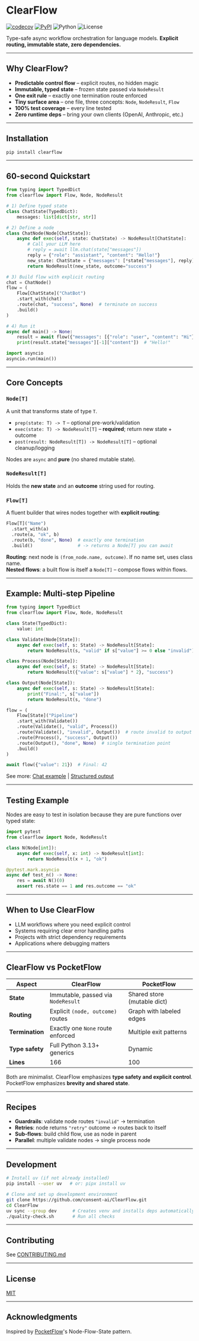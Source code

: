 # ClearFlow

[![codecov](https://codecov.io/gh/consent-ai/ClearFlow/graph/badge.svg?token=29YHLHUXN3)](https://codecov.io/gh/consent-ai/ClearFlow)
[![PyPI](https://badge.fury.io/py/clearflow.svg)](https://pypi.org/project/clearflow/)
![Python](https://img.shields.io/badge/Python-3.13%2B-blue)
![License](https://img.shields.io/badge/License-MIT-yellow)

Type-safe async workflow orchestration for language models. **Explicit routing, immutable state, zero dependencies.**

---

## Why ClearFlow?

- **Predictable control flow** – explicit routes, no hidden magic  
- **Immutable, typed state** – frozen state passed via `NodeResult`  
- **One exit rule** – exactly one termination route enforced  
- **Tiny surface area** – one file, three concepts: `Node`, `NodeResult`, `Flow`  
- **100% test coverage** – every line tested  
- **Zero runtime deps** – bring your own clients (OpenAI, Anthropic, etc.)  

---

## Installation

```bash
pip install clearflow
```

---

## 60-second Quickstart

```python
from typing import TypedDict
from clearflow import Flow, Node, NodeResult

# 1) Define typed state
class ChatState(TypedDict):
    messages: list[dict[str, str]]

# 2) Define a node
class ChatNode(Node[ChatState]):
    async def exec(self, state: ChatState) -> NodeResult[ChatState]:
        # Call your LLM here
        # reply = await llm.chat(state["messages"])
        reply = {"role": "assistant", "content": "Hello!"}
        new_state: ChatState = {"messages": [*state["messages"], reply]}
        return NodeResult(new_state, outcome="success")

# 3) Build flow with explicit routing
chat = ChatNode()
flow = (
    Flow[ChatState]("ChatBot")
    .start_with(chat)
    .route(chat, "success", None)  # terminate on success
    .build()
)

# 4) Run it
async def main() -> None:
    result = await flow({"messages": [{"role": "user", "content": "Hi"}]})
    print(result.state["messages"][-1]["content"])  # "Hello!"

import asyncio
asyncio.run(main())
```

---

## Core Concepts

### `Node[T]`

A unit that transforms state of type `T`.

- `prep(state: T) -> T` – optional pre-work/validation  
- `exec(state: T) -> NodeResult[T]` – **required**; return new state + outcome  
- `post(result: NodeResult[T]) -> NodeResult[T]` – optional cleanup/logging  

Nodes are `async` and **pure** (no shared mutable state).

### `NodeResult[T]`

Holds the **new state** and an **outcome** string used for routing.

### `Flow[T]`

A fluent builder that wires nodes together with **explicit routing**:

```python
Flow[T]("Name")
  .start_with(a)
  .route(a, "ok", b)
  .route(b, "done", None)  # exactly one termination
  .build()                 # -> returns a Node[T] you can await
```

**Routing**: next node is `(from_node.name, outcome)`. If no name set, uses class name.  
**Nested flows**: a built flow is itself a `Node[T]` – compose flows within flows.

---

## Example: Multi-step Pipeline

```python
from typing import TypedDict
from clearflow import Flow, Node, NodeResult

class State(TypedDict):
    value: int

class Validate(Node[State]):
    async def exec(self, s: State) -> NodeResult[State]:
        return NodeResult(s, "valid" if s["value"] >= 0 else "invalid")

class Process(Node[State]):
    async def exec(self, s: State) -> NodeResult[State]:
        return NodeResult({"value": s["value"] * 2}, "success")

class Output(Node[State]):
    async def exec(self, s: State) -> NodeResult[State]:
        print("Final:", s["value"])
        return NodeResult(s, "done")

flow = (
    Flow[State]("Pipeline")
    .start_with(Validate())
    .route(Validate(), "valid", Process())
    .route(Validate(), "invalid", Output())  # route invalid to output
    .route(Process(), "success", Output())
    .route(Output(), "done", None)  # single termination point
    .build()
)

await flow({"value": 21})  # Final: 42
```

See more: [Chat example](examples/chat/) | [Structured output](examples/structured_output/)

---

## Testing Example

Nodes are easy to test in isolation because they are pure functions over typed state:

```python
import pytest
from clearflow import Node, NodeResult

class N(Node[int]):
    async def exec(self, x: int) -> NodeResult[int]:
        return NodeResult(x + 1, "ok")

@pytest.mark.asyncio
async def test_n() -> None:
    res = await N()(0)
    assert res.state == 1 and res.outcome == "ok"
```

---

## When to Use ClearFlow

- LLM workflows where you need explicit control  
- Systems requiring clear error handling paths  
- Projects with strict dependency requirements  
- Applications where debugging matters  

---

## ClearFlow vs PocketFlow

| Aspect | ClearFlow | PocketFlow |
|--------|-----------|------------|
| **State** | Immutable, passed via `NodeResult` | Shared store (mutable dict) |
| **Routing** | Explicit `(node, outcome)` routes | Graph with labeled edges |
| **Termination** | Exactly one `None` route enforced | Multiple exit patterns |
| **Type safety** | Full Python 3.13+ generics | Dynamic |
| **Lines** | 166 | 100 |

Both are minimalist. ClearFlow emphasizes **type safety and explicit control**. PocketFlow emphasizes **brevity and shared state**.

---

## Recipes

- **Guardrails**: validate node routes `"invalid"` → termination  
- **Retries**: node returns `"retry"` outcome → routes back to itself  
- **Sub-flows**: build child flow, use as node in parent  
- **Parallel**: multiple validate nodes → single process node  

---

## Development

```bash
# Install uv (if not already installed)
pip install --user uv   # or: pipx install uv

# Clone and set up development environment
git clone https://github.com/consent-ai/ClearFlow.git
cd ClearFlow
uv sync --group dev      # Creates venv and installs deps automatically
./quality-check.sh       # Run all checks
```

---

## Contributing

See [CONTRIBUTING.md](CONTRIBUTING.md)

---

## License

[MIT](LICENSE)

---

## Acknowledgments

Inspired by [PocketFlow](https://github.com/The-Pocket/PocketFlow)'s Node-Flow-State pattern.
